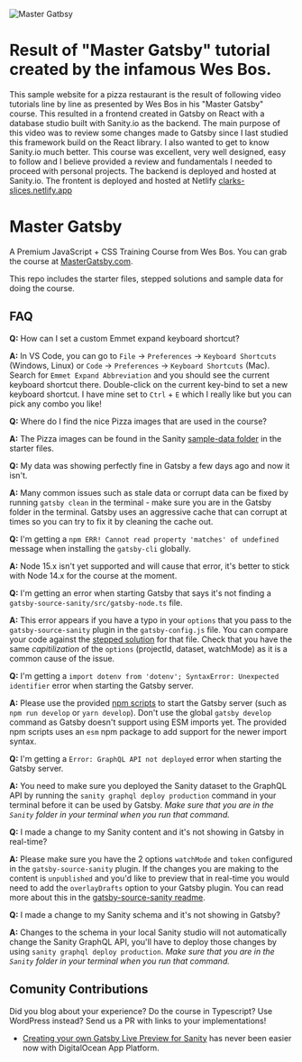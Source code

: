 ![Master Gatbsy](https://res.cloudinary.com/wesbos/image/upload/c_scale,q_auto,w_1600/v1600356131/GAT-social-share_rxvhdg.png)

# Result of "Master Gatsby" tutorial created by the infamous Wes Bos. 

This sample website for a pizza restaurant is the result of following video tutorials line by line as presented by Wes Bos in his "Master Gatsby" course. This resulted in a frontend created in Gatsby on React with a database studio built with Sanity.io as the backend. The main purpose of this video was to review some changes made to Gatsby since I last studied this framework build on the React library. I also wanted to get to know Sanity.io much better. This course was excellent, very well designed, easy to follow and I believe provided a review and fundamentals I needed to proceed with personal projects. The backend is deployed and hosted at Sanity.io. The frontent is deployed and hosted at Netlify [clarks-slices.netlify.app](https://clarks-slices.netlify.app)

# Master Gatsby

A Premium JavaScript + CSS Training Course from Wes Bos. You can grab the course at [MasterGatsby.com](https://mastergatsby.com).

This repo includes the starter files, stepped solutions and sample data for doing the course.

## FAQ

**Q:** How can I set a custom Emmet expand keyboard shortcut?

**A:** In VS Code, you can go to `File` -> `Preferences` -> `Keyboard Shortcuts` (Windows, Linux) or `Code` -> `Preferences` -> `Keyboard Shortcuts` (Mac). Search for `Emmet Expand Abbreviation` and you should see the current keyboard shortcut there. Double-click on the current key-bind to set a new keyboard shortcut. I have mine set to `Ctrl` + `E` which I really like but you can pick any combo you like!

**Q:** Where do I find the nice Pizza images that are used in the course?

**A:** The Pizza images can be found in the Sanity [sample-data folder](https://github.com/wesbos/master-gatsby/tree/master/starter-files/sanity/sample-data/nice-pizza-pics) in the starter files.

**Q:** My data was showing perfectly fine in Gatsby a few days ago and now it isn't.

**A:** Many common issues such as stale data or corrupt data can be fixed by running `gatsby clean` in the terminal - make sure you are in the Gatsby folder in the terminal. Gatsby uses an aggressive cache that can corrupt at times so you can try to fix it by cleaning the cache out.

**Q:** I'm getting a `npm ERR! Cannot read property 'matches' of undefined` message when installing the `gatsby-cli` globally.

**A:** Node 15.x isn't yet supported and will cause that error, it's better to stick with Node 14.x for the course at the moment.

**Q:** I'm getting an error when starting Gatsby that says it's not finding a `gatsby-source-sanity/src/gatsby-node.ts` file.

**A:** This error appears if you have a typo in your `options` that you pass to the `gatsby-source-sanity` plugin in the `gatsby-config.js` file. You can compare your code against the [stepped solution](https://github.com/wesbos/master-gatsby/blob/master/stepped-solutions/17/gatsby-config.js) for that file. Check that you have the same _capitilization_ of the `options` (projectId, dataset, watchMode) as it is a common cause of the issue.

**Q:** I'm getting a `import dotenv from 'dotenv'; SyntaxError: Unexpected identifier` error when starting the Gatsby server.

**A:** Please use the provided [npm scripts](https://github.com/wesbos/master-gatsby/blob/master/starter-files/gatsby/package.json#L7) to start the Gatsby server (such as `npm run develop` or `yarn develop`). Don't use the global `gatsby develop` command as Gatsby doesn't support using ESM imports yet. The provided npm scripts uses an `esm` npm package to add support for the newer import syntax.

**Q:** I'm getting a `Error: GraphQL API not deployed` error when starting the Gatsby server.

**A:** You need to make sure you deployed the Sanity dataset to the GraphQL API by running the `sanity graphql deploy production` command in your terminal before it can be used by Gatsby. _Make sure that you are in the `Sanity` folder in your terminal when you run that command._

**Q:** I made a change to my Sanity content and it's not showing in Gatsby in real-time?

**A:** Please make sure you have the 2 options `watchMode` and `token` configured in the `gatsby-source-sanity` plugin. If the changes you are making to the content is `unpublished` and you'd like to preview that in real-time you would need to add the `overlayDrafts` option to your Gatsby plugin. You can read more about this in the [gatsby-source-sanity readme](https://github.com/sanity-io/gatsby-source-sanity#preview-of-unpublished-content).

**Q:** I made a change to my Sanity schema and it's not showing in Gatsby?

**A:** Changes to the schema in your local Sanity studio will not automatically change the Sanity GraphQL API, you'll have to deploy those changes by using `sanity graphql deploy production`. _Make sure that you are in the `Sanity` folder in your terminal when you run that command._

## Comunity Contributions

Did you blog about your experience? Do the course in Typescript? Use WordPress instead? Send us a PR with links to your implementations!

- [Creating your own Gatsby Live Preview for Sanity](https://www.simeongriggs.dev/roll-your-own-gatsby-live-preview-for-sanity) has never been easier now with DigitalOcean App Platform.
